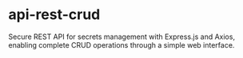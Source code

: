 # api-rest-crud
Secure REST API for secrets management with Express.js and Axios, enabling complete CRUD operations through a simple web interface.
